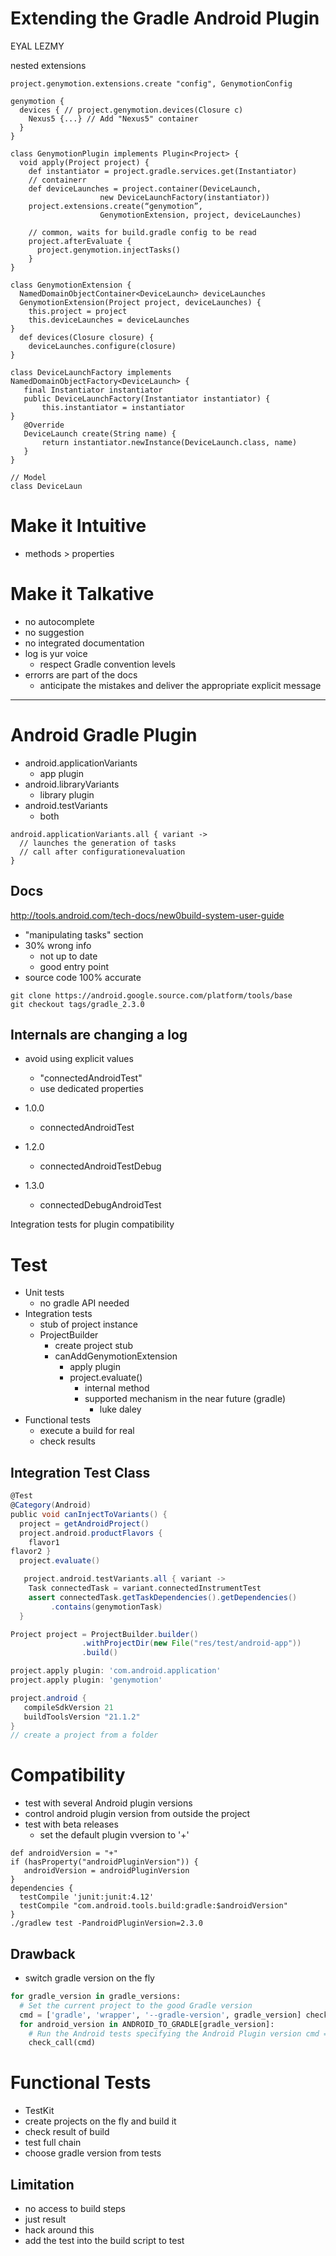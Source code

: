 # Extending the Gradle Android Plugin

EYAL LEZMY

nested extensions

```
project.genymotion.extensions.create "config", GenymotionConfig
```

```
genymotion {
  devices { // project.genymotion.devices(Closure c)
    Nexus5 {...} // Add "Nexus5" container
  }
}
```

```
class GenymotionPlugin implements Plugin<Project> {
  void apply(Project project) {
    def instantiator = project.gradle.services.get(Instantiator)
    // containerr
    def deviceLaunches = project.container(DeviceLaunch,
                    new DeviceLaunchFactory(instantiator))
    project.extensions.create(“genymotion”,
                    GenymotionExtension, project, deviceLaunches)

    // common, waits for build.gradle config to be read
    project.afterEvaluate {
      project.genymotion.injectTasks()
    }
}

class GenymotionExtension {
  NamedDomainObjectContainer<DeviceLaunch> deviceLaunches
  GenymotionExtension(Project project, deviceLaunches) {
    this.project = project
    this.deviceLaunches = deviceLaunches
}
  def devices(Closure closure) {
    deviceLaunches.configure(closure)
}

class DeviceLaunchFactory implements NamedDomainObjectFactory<DeviceLaunch> {
   final Instantiator instantiator
   public DeviceLaunchFactory(Instantiator instantiator) {
       this.instantiator = instantiator
}
   @Override
   DeviceLaunch create(String name) {
       return instantiator.newInstance(DeviceLaunch.class, name)
   }
}

// Model
class DeviceLaun
```


# Make it Intuitive

- methods > properties

# Make it Talkative

- no autocomplete
- no suggestion
- no integrated documentation
- log is yur voice
  - respect Gradle convention levels
- errorrs are part of the docs
  - anticipate the mistakes and deliver the appropriate explicit message

---

# Android Gradle Plugin

- android.applicationVariants
  - app plugin
- android.libraryVariants
  - library plugin
- android.testVariants
  - both

```
android.applicationVariants.all { variant ->
  // launches the generation of tasks
  // call after configurationevaluation
}
```

## Docs

http://tools.android.com/tech-docs/new0build-system-user-guide

- "manipulating tasks" section
- 30% wrong info
  - not up to date
  - good entry point
- source code 100% accurate

```
git clone https://android.google.source.com/platform/tools/base
git checkout tags/gradle_2.3.0
```

## Internals are changing a log

- avoid using explicit values
  - "connectedAndroidTest"
  - use dedicated properties

- 1.0.0
  - connectedAndroidTest
- 1.2.0
  - connectedAndroidTestDebug
- 1.3.0
  - connectedDebugAndroidTest

Integration tests for plugin compatibility

# Test

- Unit tests
  - no gradle API needed
- Integration tests
  - stub of project instance
  - ProjectBuilder
    - create project stub
    - canAddGenymotionExtension
      - apply plugin
      - project.evaluate()
        - internal method
        - supported mechanism in the near future (gradle)
          - luke daley
- Functional tests
  - execute a build for real
  - check results

## Integration Test Class

```groovy
@Test
@Category(Android)
public void canInjectToVariants() {
  project = getAndroidProject()
  project.android.productFlavors {
    flavor1
flavor2 }
  project.evaluate()

   project.android.testVariants.all { variant ->
    Task connectedTask = variant.connectedInstrumentTest
    assert connectedTask.getTaskDependencies().getDependencies()
         .contains(genymotionTask)
  }

Project project = ProjectBuilder.builder()
                .withProjectDir(new File("res/test/android-app"))
                .build()

project.apply plugin: 'com.android.application'
project.apply plugin: 'genymotion'

project.android {
   compileSdkVersion 21
   buildToolsVersion "21.1.2"
}
// create a project from a folder
```

# Compatibility

- test with several Android plugin versions
- control android plugin version from outside the project
- test with beta releases
  - set the default plugin vversion to '+'

```
def androidVersion = "+"
if (hasProperty("androidPluginVersion")) {
   androidVersion = androidPluginVersion
}
dependencies {
  testCompile 'junit:junit:4.12'
  testCompile "com.android.tools.build:gradle:$androidVersion"
}
./gradlew test -PandroidPluginVersion=2.3.0
```

## Drawback

- switch gradle version on the fly

```python
for gradle_version in gradle_versions:
  # Set the current project to the good Gradle version
  cmd = ['gradle', 'wrapper', '--gradle-version', gradle_version] check_call(cmd)
  for android_version in ANDROID_TO_GRADLE[gradle_version]:
    # Run the Android tests specifying the Android Plugin version cmd = ['gradle', 'test',
    check_call(cmd)
```

# Functional Tests

- TestKit
- create projects on the fly and build it
- check result of build
- test full chain
- choose gradle version from tests

## Limitation

- no access to build steps
- just result
- hack around this
- add the test into the build script to test


